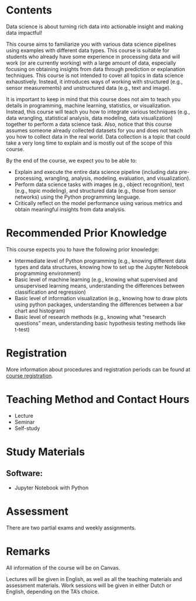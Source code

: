 # Contents

Data science is about turning rich data into actionable insight and making data impactful!

This course aims to familiarize you with various data science pipelines using examples with different data types. This course is suitable for students who already have some experience in processing data and will work (or are currently working) with a large amount of data, especially focusing on obtaining insights from data through prediction or explanation techniques. This course is not intended to cover all topics in data science exhaustively. Instead, it introduces ways of working with structured (e.g., sensor measurements) and unstructured data (e.g., text and image).

It is important to keep in mind that this course does not aim to teach you details in programming, machine learning, statistics, or visualization. Instead, this course will teach you how to integrate various techniques (e.g., data wrangling, statistical analysis, data modeling, data visualization) together to perform a data science task. Also, notice that this course assumes someone already collected datasets for you and does not teach you how to collect data in the real world. Data collection is a topic that could take a very long time to explain and is mostly out of the scope of this course.

By the end of the course, we expect you to be able to:

- Explain and execute the entire data science pipeline (including data pre-processing, wrangling, analysis, modeling, evaluation, and visualization).
- Perform data science tasks with images (e.g., object recognition), text (e.g., topic modeling), and structured data (e.g., those from sensor networks) using the Python programming language.
- Critically reflect on the model performance using various metrics and obtain meaningful insights from data analysis.

# Recommended Prior Knowledge

This course expects you to have the following prior knowledge:

- Intermediate level of Python programming (e.g., knowing different data types and data structures, knowing how to set up the Jupyter Notebook programming environment)
- Basic level of machine learning (e.g., knowing what supervised and unsupervised learning means, understanding the differences between classification and regression)
- Basic level of information visualization (e.g., knowing how to draw plots using python packages, understanding the differences between a bar chart and histogram)
- Basic level of research methods (e.g., knowing what “research questions” mean, understanding basic hypothesis testing methods like t-test)

# Registration

More information about procedures and registration periods can be found at [course registration](https://student.uva.nl/en/topics/course-registration).

# Teaching Method and Contact Hours

- Lecture
- Seminar
- Self-study

# Study Materials
## Software:
- Jupyter Notebook with Python

# Assessment

There are two partial exams and weekly assignments.

# Remarks

All information of the course will be on Canvas.

Lectures will be given in English, as well as all the teaching materials and assessment materials. Work sessions will be given in either Dutch or English, depending on the TA’s choice.
